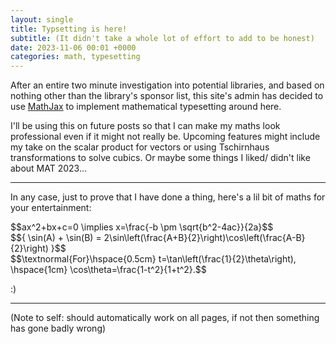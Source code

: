 ```yaml
---
layout: single
title: Typsetting is here!
subtitle: (It didn't take a whole lot of effort to add to be honest)
date: 2023-11-06 00:01 +0000
categories: math, typesetting
---
```

After an entire two minute investigation into potential libraries, and based on nothing other than the library's sponsor list, this site's admin has decided to use <a href="http://www.mathjax.org/" target="_blank">MathJax</a> to implement mathematical typesetting around here.

I'll be using this on future posts so that I can make my maths look professional even if it might not really be. Upcoming features might include my take on the scalar product for vectors or using Tschirnhaus transformations to solve cubics. Or maybe some things I liked/ didn't like about MAT 2023...

---

In any case, just to prove that I have done a thing, here's a lil bit of maths for your entertainment:

<div>
$$ax^2+bx+c=0 \implies x=\frac{-b \pm \sqrt{b^2-4ac}}{2a}$$
</div>

<div>
$${ \sin(A) + \sin(B) = 2\sin\left(\frac{A+B}{2}\right)\cos\left(\frac{A-B}{2}\right) }$$
</div>

<div>
$$\textnormal{For}\hspace{0.5cm} t=\tan\left(\frac{1}{2}\theta\right), \hspace{1cm} \cos\theta=\frac{1-t^2}{1+t^2}.$$
</div>


:)

---

(Note to self: should automatically work on all pages, if not then something has gone badly wrong)
